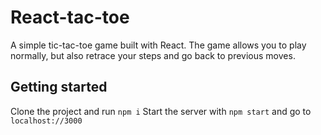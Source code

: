 # React-tac-toe
A simple tic-tac-toe game built with React.
The game allows you to play normally, but also retrace your steps and go back to previous moves.

## Getting started
Clone the project and run ```npm i```
Start the server with ```npm start``` and go to ```localhost://3000```
